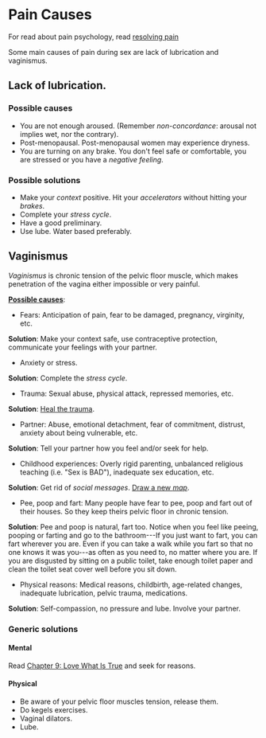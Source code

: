 # Pain Causes

For read about pain psychology, read [resolving pain](../chapter_9_love_what_is_true.md#resolving-pain)

Some main causes of pain during sex are lack of lubrication and vaginismus.

## Lack of lubrication. 

### Possible causes

- You are not enough aroused. (Remember _non-concordance_: arousal not implies wet, nor the contrary).
- Post-menopausal. Post-menopausal women may experience dryness.
- You are turning on any brake. You don't feel safe or comfortable, you are stressed or you have a _negative feeling_. 

### Possible solutions

- Make your _context_ positive. Hit your _accelerators_ without hitting your _brakes_.
- Complete your _stress cycle_.
- Have a good preliminary.
- Use lube. Water based preferably.

## Vaginismus

_Vaginismus_ is chronic tension of the pelvic floor muscle, which makes penetration of the vagina either impossible or very painful.

**[Possible causes](https://www.vaginismus.com/causes-of-vaginismus)**: 

- Fears: Anticipation of pain, fear to be damaged, pregnancy, virginity, etc.

**Solution**: Make your context safe, use contraceptive protection, communicate your feelings with your partner.  

- Anxiety or stress.

**Solution**: Complete the _stress cycle_.

- Trauma: Sexual abuse, physical attack, repressed memories, etc.  

**Solution**: [Heal the trauma](../chapter_9_love_what_is_true.md#healing-the-trauma).

- Partner: Abuse, emotional detachment, fear of commitment, distrust, anxiety about being vulnerable, etc.

**Solution**: Tell your partner how you feel and/or seek for help.

- Childhood experiences: Overly rigid parenting, unbalanced religious teaching (i.e. "Sex is BAD"), inadequate sex education, etc.

**Solution**: Get rid of _social messages_. [Draw a new _map_](../chapter_9_love_what_is_true.md#step-2-notice-the-gap).

- Pee, poop and fart: Many people have fear to pee, poop and fart out of their houses. So they keep theirs pelvic floor in chronic tension.

**Solution**: Pee and poop is natural, fart too. Notice when you feel like peeing, pooping or farting and go to the bathroom---If you just want to fart, you can fart wherever you are. Even if you can take a walk while you fart so that no one knows it was you---as often as you need to, no matter where you are. If you are disgusted by sitting on a public toilet, take enough toilet paper and clean the toilet seat cover well before you sit down. 

- Physical reasons: Medical reasons, childbirth, age-related changes, inadequate lubrication, pelvic trauma, medications.

**Solution**: Self-compassion, no pressure and lube. Involve your partner.

### Generic solutions
 
#### Mental

Read [Chapter 9: Love What Is True](../chapter_9_love_what_is_true.md) and seek for reasons.

#### Physical

- Be aware of your pelvic floor muscles tension, release them. 
- Do kegels exercises.
- Vaginal dilators.
- Lube.
